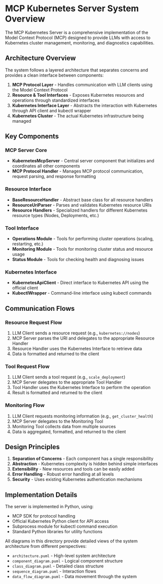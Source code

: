 # MCP Kubernetes Server System Overview

The MCP Kubernetes Server is a comprehensive implementation of the Model Context Protocol (MCP) designed to provide LLMs with access to Kubernetes cluster management, monitoring, and diagnostics capabilities.

## Architecture Overview

The system follows a layered architecture that separates concerns and provides a clean interface between components:

1. **MCP Protocol Layer** - Handles communication with LLM clients using the Model Context Protocol
2. **Resource & Tool Interfaces** - Exposes Kubernetes resources and operations through standardized interfaces
3. **Kubernetes Interface Layer** - Abstracts the interaction with Kubernetes through API client and kubectl wrapper
4. **Kubernetes Cluster** - The actual Kubernetes infrastructure being managed

## Key Components

### MCP Server Core
- **KubernetesMcpServer** - Central server component that initializes and coordinates all other components
- **MCP Protocol Handler** - Manages MCP protocol communication, request parsing, and response formatting

### Resource Interface
- **BaseResourceHandler** - Abstract base class for all resource handlers
- **ResourceUriParser** - Parses and validates Kubernetes resource URIs
- **Resource Handlers** - Specialized handlers for different Kubernetes resource types (Nodes, Deployments, etc.)

### Tool Interface
- **Operations Module** - Tools for performing cluster operations (scaling, restarting, etc.)
- **Monitoring Module** - Tools for monitoring cluster status and resource usage
- **Status Module** - Tools for checking health and diagnosing issues

### Kubernetes Interface
- **KubernetesApiClient** - Direct interface to Kubernetes API using the official client
- **KubectlWrapper** - Command-line interface using kubectl commands

## Communication Flows

### Resource Request Flow
1. LLM Client sends a resource request (e.g., `kubernetes://nodes`)
2. MCP Server parses the URI and delegates to the appropriate Resource Handler
3. Resource Handler uses the Kubernetes Interface to retrieve data
4. Data is formatted and returned to the client

### Tool Request Flow
1. LLM Client sends a tool request (e.g., `scale_deployment`)
2. MCP Server delegates to the appropriate Tool Handler
3. Tool Handler uses the Kubernetes Interface to perform the operation
4. Result is formatted and returned to the client

### Monitoring Flow
1. LLM Client requests monitoring information (e.g., `get_cluster_health`)
2. MCP Server delegates to the Monitoring Tool
3. Monitoring Tool collects data from multiple sources
4. Data is aggregated, formatted, and returned to the client

## Design Principles

1. **Separation of Concerns** - Each component has a single responsibility
2. **Abstraction** - Kubernetes complexity is hidden behind simple interfaces
3. **Extensibility** - New resources and tools can be easily added
4. **Error Handling** - Robust error handling at all levels
5. **Security** - Uses existing Kubernetes authentication mechanisms

## Implementation Details

The server is implemented in Python, using:
- MCP SDK for protocol handling
- Official Kubernetes Python client for API access
- Subprocess module for kubectl command execution
- Standard Python libraries for utility functions

All diagrams in this directory provide detailed views of the system architecture from different perspectives:
- `architecture.puml` - High-level system architecture
- `component_diagram.puml` - Logical component structure
- `class_diagram.puml` - Detailed class structure
- `sequence_diagram.puml` - Interaction flows
- `data_flow_diagram.puml` - Data movement through the system
